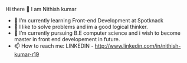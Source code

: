 Hi there 👋 I am Nithish kumar


- 🌱 I’m currently learning Front-end Development at Spotknack 
- 👯 I like to solve problems and im a good logical thinker.
- 🤔 I’m currently pursuing B.E computer science and i wish to become master in front end developement in future.
- 📫 How to reach me:
LINKEDIN - http://www.linkedin.com/in/nithish-kumar-r19

